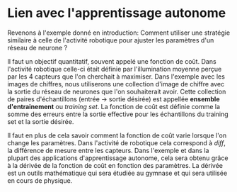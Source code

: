 # Lien avec l'apprentissage autonome

Revenons à l'exemple donné en introduction:
Comment utiliser une stratégie similaire à celle de l'activité robotique pour ajuster les paramètres d'un réseau de neurone ?

Il faut un objectif quantitatif, souvent appelé une fonction de coût. Dans l'activité robotique celle-ci était définie par l'illumination moyenne perçue par les 4 capteurs que l'on cherchait à maximiser. Dans l'exemple avec les images de chiffres, nous utiliserons une collection d'image de chiffre avec la sortie du réseau de neurones que l'on souhaiterait avoir. Cette collection de paires d'échantillons (entrée -> sortie désirée) est appellée **ensemble d'entrainement** ou *training set*. La fonction de coût est définie comme la somme des erreurs entre la sortie effective pour les échantillons du training set et la sortie désirée.

Il faut en plus de cela savoir comment la fonction de coût varie lorsque l'on change les paramètres. Dans l'activité de robotique cela correspond à *diff*, la différence de mesure entre les capteurs. Dans l'exemple et dans la plupart des applications d'apprentissage autonome, cela sera obtenu grâce à la dérivée de la fonction de coût en fonction des paramètres. La dérivée est un outils mathématique qui sera étudiée au gymnase et qui sera utilisée en cours de physique. 

